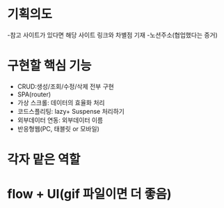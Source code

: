 # 기획의도

-참고 사이트가 있다면 해당 사이트 링크와 차별점 기재 -노션주소(협업했다는 증거)

# 구현할 핵심 기능

- CRUD:생성/조회/수정/삭제 전부 구현
- SPA(router)
- 가상 스크롤: 데이터의 효율화 처리
- 코드스플리팅: lazy+ Suspense 처리하기
- 외부데이터 연동: 외부데이터 이름
- 반응형웹(PC, 태블릿 or 모바일)

# 각자 맡은 역할

# flow + UI(gif 파일이면 더 좋음)
